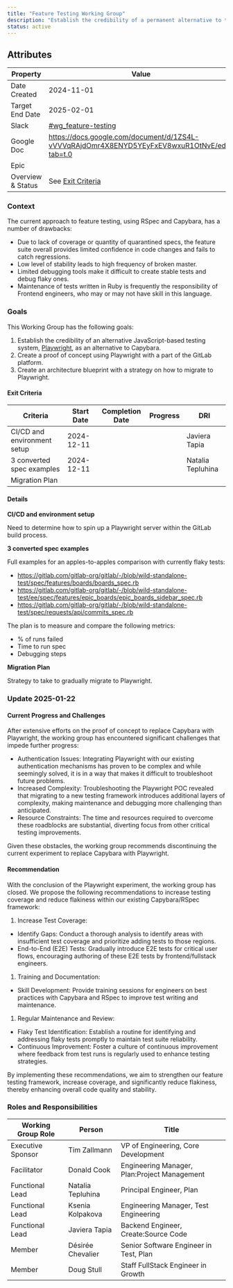 ```yaml
---
title: "Feature Testing Working Group"
description: "Establish the credibility of a permanent alternative to the usage of Capybara for Feature Testing."
status: active
---
```


## Attributes

| Property          | Value                                                                                                                                |
| ----------------- | ------------------------------------------------------------------------------------------------------------------------------------ |
| Date Created      | 2024-11-01                                                                                                                           |
| Target End Date   | 2025-02-01                                                                                                                           |
| Slack             | [#wg_feature-testing](https://gitlab.enterprise.slack.com/archives/C082VBQSFSQ)                                                      |
| Google Doc        | https://docs.google.com/document/d/1ZS4L-vVVVqRAjdOmr4X8ENYD5YEyFxEV8wxuR1OtNvE/edit?tab=t.0                                         |
| Epic              |                                                                 |
| Overview & Status | See [Exit Criteria](#exit-criteria)               |

### Context

The current approach to feature testing, using RSpec and Capybara, has a number of drawbacks:

* Due to lack of coverage or quantity of quarantined specs, the feature suite overall provides limited confidence in code changes and fails to catch regressions.
* Low level of stability leads to high frequency of broken master.
* Limited debugging tools make it difficult to create stable tests and debug flaky ones.
* Maintenance of tests written in Ruby is frequently the responsibility of Frontend engineers, who may or may not have skill in this language.

### Goals

This Working Group has the following goals:

1. Establish the credibility of an alternative JavaScript-based testing system, [Playwright](https://playwright.dev/), as an alternative to Capybara.
2. Create a proof of concept using Playwright with a part of the GitLab platform.
3. Create an architecture blueprint with a strategy on how to migrate to Playwright.

#### Exit Criteria

| Criteria                      | Start Date | Completion Date | Progress | DRI                 |
| ----------------------------- | ---------- | --------------- | -------- | ------------------- |
| CI/CD and environment setup   | 2024-12-11 |                 |          | Javiera Tapia       |
| 3 converted spec examples     | 2024-12-11 |                 |          | Natalia Tepluhina   |
| Migration Plan                |            |                 |          |                     |

#### Details

**CI/CD and environment setup**

Need to determine how to spin up a Playwright server within the GitLab build
process.

**3 converted spec examples**

Full examples for an apples-to-apples comparison with currently flaky tests:

* https://gitlab.com/gitlab-org/gitlab/-/blob/wild-standalone-test/spec/features/boards/boards_spec.rb
* https://gitlab.com/gitlab-org/gitlab/-/blob/wild-standalone-test/ee/spec/features/epic_boards/epic_boards_sidebar_spec.rb
* https://gitlab.com/gitlab-org/gitlab/-/blob/wild-standalone-test/spec/requests/api/commits_spec.rb

The plan is to measure and compare the following metrics:

* % of runs failed
* Time to run spec
* Debugging steps

**Migration Plan**

Strategy to take to gradually migrate to Playwright.

### Update 2025-01-22

#### Current Progress and Challenges

After extensive efforts on the proof of concept to replace Capybara with Playwright, the working group has encountered significant challenges that impede further progress:

* Authentication Issues: Integrating Playwright with our existing authentication mechanisms has proven to be complex and while seemingly solved, it is in a way that makes it difficult to troubleshoot future problems.
* Increased Complexity: Troubleshooting the Playwright POC revealed that migrating to a new testing framework introduces additional layers of complexity, making maintenance and debugging more challenging than anticipated.
* Resource Constraints: The time and resources required to overcome these roadblocks are substantial, diverting focus from other critical testing improvements.

Given these obstacles, the working group recommends discontinuing the current experiment to replace Capybara with Playwright.

#### Recommendation

With the conclusion of the Playwright experiment, the working group has closed. We propose the following recommendations to increase testing coverage and reduce flakiness within our existing Capybara/RSpec framework:

1. Increase Test Coverage:

* Identify Gaps: Conduct a thorough analysis to identify areas with insufficient test coverage and prioritize adding tests to those regions.
* End-to-End (E2E) Tests: Gradually introduce E2E tests for critical user flows, encouraging authoring of these E2E tests by frontend/fullstack engineers.

1. Training and Documentation:

* Skill Development: Provide training sessions for engineers on best practices with Capybara and RSpec to improve test writing and maintenance.

1. Regular Maintenance and Review:

* Flaky Test Identification: Establish a routine for identifying and addressing flaky tests promptly to maintain test suite reliability.
* Continuous Improvement: Foster a culture of continuous improvement where feedback from test runs is regularly used to enhance testing strategies.

By implementing these recommendations, we aim to strengthen our feature testing framework, increase coverage, and significantly reduce flakiness, thereby enhancing overall code quality and stability.

### Roles and Responsibilities

| Working Group Role | Person              | Title                                               |
| ------------------ | ------------------- | --------------------------------------------------- |
| Executive Sponsor  | Tim Zallmann        | VP of Engineering, Core Development                      |
| Facilitator        | Donald Cook        | Engineering Manager, Plan:Project Management             |
| Functional Lead    | Natalia Tepluhina        | Principal Engineer, Plan         |
| Functional Lead    | Ksenia Kolpakova         | Engineering Manager, Test Engineering |
| Functional Lead    | Javiera Tapia            | Backend Engineer, Create:Source Code  |
| Member             | Désirée Chevalier        | Senior Software Engineer in Test, Plan |
| Member             | Doug Stull               | Staff FullStack Engineer in Growth |
